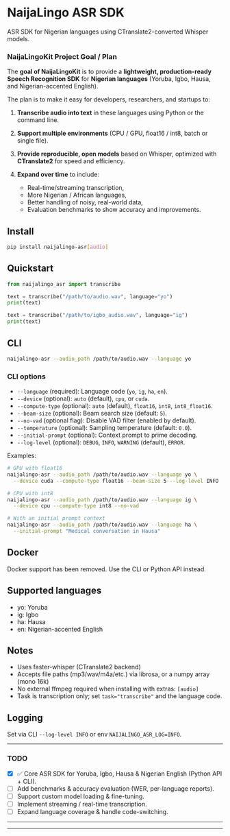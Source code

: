 # NaijaLingo ASR SDK

ASR SDK for Nigerian languages using CTranslate2-converted Whisper models.


### **NaijaLingoKit Project Goal / Plan**

The **goal of NaijaLingoKit** is to provide a **lightweight, production-ready Speech Recognition SDK** for **Nigerian languages** (Yoruba, Igbo, Hausa, and Nigerian-accented English).

The plan is to make it easy for developers, researchers, and startups to:

1. **Transcribe audio into text** in these languages using Python or the command line.
2. **Support multiple environments** (CPU / GPU, float16 / int8, batch or single file).
3. **Provide reproducible, open models** based on Whisper, optimized with **CTranslate2** for speed and efficiency.
4. **Expand over time** to include:

   * Real-time/streaming transcription,
   * More Nigerian / African languages,
   * Better handling of noisy, real-world data,
   * Evaluation benchmarks to show accuracy and improvements.


## Install

```bash
pip install naijalingo-asr[audio]
```

## Quickstart

```python
from naijalingo_asr import transcribe

text = transcribe("/path/to/audio.wav", language="yo")
print(text)

text = transcribe("/path/to/igbo_audio.wav", language="ig")
print(text)
```

## CLI

```bash
naijalingo-asr --audio_path /path/to/audio.wav --language yo
```

### CLI options

- `--language` (required): Language code (`yo`, `ig`, `ha`, `en`).
- `--device` (optional): `auto` (default), `cpu`, or `cuda`.
- `--compute-type` (optional): `auto` (default), `float16`, `int8`, `int8_float16`.
- `--beam-size` (optional): Beam search size (default: `5`).
- `--no-vad` (optional flag): Disable VAD filter (enabled by default).
- `--temperature` (optional): Sampling temperature (default: `0.0`).
- `--initial-prompt` (optional): Context prompt to prime decoding.
- `--log-level` (optional): `DEBUG`, `INFO`, `WARNING` (default), `ERROR`.

Examples:

```bash
# GPU with float16
naijalingo-asr --audio_path /path/to/audio.wav --language yo \
  --device cuda --compute-type float16 --beam-size 5 --log-level INFO

# CPU with int8
naijalingo-asr --audio_path /path/to/audio.wav --language ig \
  --device cpu --compute-type int8 --no-vad

# With an initial prompt context
naijalingo-asr --audio_path /path/to/audio.wav --language ha \
  --initial-prompt "Medical conversation in Hausa"
```

## Docker

Docker support has been removed. Use the CLI or Python API instead.

## Supported languages

- yo: Yoruba
- ig: Igbo
- ha: Hausa
- en: Nigerian-accented English

## Notes
- Uses faster-whisper (CTranslate2 backend)
- Accepts file paths (mp3/wav/m4a/etc.) via librosa, or a numpy array (mono 16k)
- No external ffmpeg required when installing with extras: `[audio]`
- Task is transcription only; set `task="transcribe"` and the language code.

## Logging

Set via CLI `--log-level INFO` or env `NAIJALINGO_ASR_LOG=INFO`.


---

### TODO

* [x] ✅ Core ASR SDK for Yoruba, Igbo, Hausa & Nigerian English (Python API + CLI).
* [ ] Add benchmarks & accuracy evaluation (WER, per-language reports).
* [ ] Support custom model loading & fine-tuning.
* [ ] Implement streaming / real-time transcription.
* [ ] Expand language coverage & handle code-switching.

---




---



